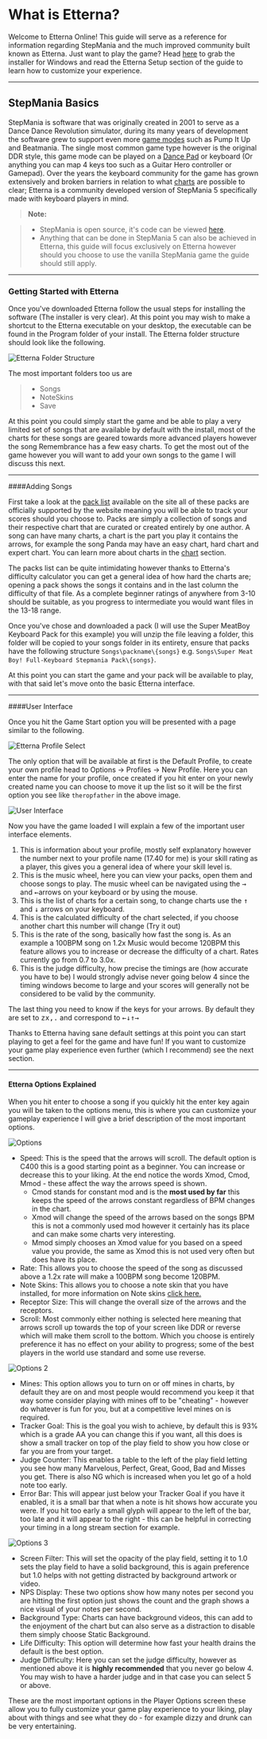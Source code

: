 What is Etterna?
==================


Welcome to Etterna Online! This guide will serve as a reference for information regarding StepMania and the much improved community built known as Etterna. Just want to play the game? Head [here](http://etternaonline.com/downloads/) to grab the installer for Windows and read the Etterna Setup section of the guide to learn how to customize your experience.

----------


StepMania Basics
-------------

StepMania is software that was originally created in 2001 to serve as a Dance Dance Revolution simulator, during its many years of development the software grew to support even more [game modes](#gamemodes) such as Pump It Up and Beatmania. The single most common game type however is the original DDR style, this game mode can be played on a [Dance Pad](#dancepad) or keyboard (Or anything you can map 4 keys too such as a Guitar Hero controller or Gamepad). Over the years the keyboard community for the game has grown extensively and broken barriers in relation to what [charts](#charts) are possible to clear; Etterna is a community developed version of StepMania 5 specifically made with keyboard players in mind. 



> **Note:**

> - StepMania is open source, it's code can be viewed [here](https://github.com/stepmania/stepmania).
> - Anything that can be done in StepMania 5 can also be achieved in Etterna, this guide will focus exclusively on Etterna however should you choose to use the vanilla StepMania game the guide should still apply.

------------------

### Getting Started with Etterna

Once you've downloaded Etterna follow the usual steps for installing the software (The installer is very clear). At this point you may wish to make a shortcut to the Etterna executable on your desktop, the executable can be found in the Program folder of your install. The Etterna folder structure should look like the following. 

![Etterna Folder Structure](http://i.imgur.com/ICRIoyH.png)

The most important folders too us are

> - Songs
> - NoteSkins
> - Save

At this point you could simply start the game and be able to play a very limited set of songs that are available by default with the install, most of the charts for these songs are geared towards more advanced players however the song Remembrance has a few easy charts. To get the most out of the game however you will want to add your own songs to the game I will discuss this next. 

---

####Adding Songs

First take a look at the [pack list](http://etternaonline.com/packs/) available on the site all of these packs are officially supported by the website meaning you will be able to track your scores should you choose to. Packs are simply a collection of songs and their respective chart that are curated or created entirely by one author. A song can have many charts, a chart is the part you play it contains the arrows, for example the song Panda may have an easy chart, hard chart and expert chart. You can learn more about charts in the [chart](#charts) section. 

The packs list can be quite intimidating however thanks to Etterna's difficulty calculator you can get a general idea of how hard the charts are; opening a pack shows the songs it contains and in the last column the difficulty of that file. As a complete beginner ratings of anywhere from 3-10 should be suitable, as you progress to intermediate you would want files in the 13-18 range. 

Once you've chose and downloaded a pack (I will use the Super MeatBoy Keyboard Pack for this example) you will unzip the file leaving a folder, this folder will be copied to your songs folder in its entirety, ensure that packs have the following structure ```Songs\packname\{songs}``` e.g. ```Songs\Super Meat Boy! Full-Keyboard Stepmania Pack\{songs}```. 

At this point you can start the game and your pack will be available to play, with that said let's move onto the basic Etterna interface.

---

####User Interface


Once you hit the Game Start option you will be presented with a page similar to the following. 

![Etterna Profile Select](http://i.imgur.com/MTw6YWs.png)

The only option that will be available at first is the Default Profile, to create your own profile head to Options -> Profiles -> New Profile. Here you can enter the name for your profile, once created if you hit enter on your newly created name you can choose to move it up the list so it will be the first option you see like ```theropfather``` in the above image. 

![User Interface](http://i.imgur.com/gwThMtT.png)

Now you have the game loaded I will explain a few of the important user interface elements. 

 1. This is information about your profile, mostly self explanatory however the number next to your profile name (17.40 for me) is your skill rating as a player, this gives you a general idea of where your skill level is. 
 2. This is the music wheel, here you can view your packs, open them and choose songs to play. The music wheel can be navigated using the <kbd>→</kbd> and <kbd>←</kbd>arrows on your keyboard or by using the mouse.
 3. This is the list of charts for a certain song, to change charts use the <kbd>↑</kbd> and <kbd>↓</kbd> arrows on your keyboard. 
 4. This is the calculated difficulty of the chart selected, if you choose another chart this number will change (Try it out) 
 5. This is the rate of the song, basically how fast the song is. As an example a 100BPM song on 1.2x Music would become 120BPM this feature allows you to increase or decrease the difficulty of a chart. Rates currently go from 0.7 to 3.0x.
 6. This is the judge difficulty, how precise the timings are (how accurate you have to be) I would strongly advise never going below 4 since the timing windows become to large and your scores will generally not be considered to be valid by the community. 

The last thing you need to know if the keys for your arrows.
By default they are set to <kbd>z</kbd><kbd>x</kbd><kbd>,</kbd><kbd>.</kbd> and correspond to <kbd>←</kbd><kbd>↓</kbd><kbd>↑</kbd><kbd>→</kbd>

Thanks to Etterna having sane default settings at this point you can start playing to get a feel for the game and have fun! If you want to customize your game play experience even further (which I recommend) see the next section.

----

#### Etterna Options Explained

When you hit enter to choose a song if you quickly hit the enter key again you will be taken to the options menu, this is where you can customize your gameplay experience I will give a brief description of the most important options. 

![Options](http://i.imgur.com/cb0V7ja.png)

 - Speed: This is the speed that the arrows will scroll. The default option is C400 this is a good starting point as a beginner. You can increase or decrease this to your liking. At the end notice the words Xmod, Cmod, Mmod - these affect the way the arrows speed is shown.
	 -  Cmod stands for constant mod and is the **most used by far** this keeps the speed of the arrows constant regardless of BPM changes in the chart.
	 - Xmod will change the speed of the arrows based on the songs BPM this is not a commonly used mod however it certainly has its place and can make some charts very interesting.
	 -  Mmod simply chooses an Xmod value for you based on a speed value you provide, the same as Xmod this is not used very often but does have its place.
 - Rate: This allows you to choose the speed of the song as discussed above a 1.2x rate will make a 100BPM song become 120BPM.
 - Note Skins: This allows you to choose a note skin that you have installed, for more information on Note skins [click here.](#noteskins)
 - Receptor Size: This will change the overall size of the arrows and the receptors.
 - Scroll: Most commonly either nothing is selected here meaning that arrows scroll up towards the top of your screen like DDR or reverse which will make them scroll to the bottom. Which you choose is entirely preference it has no effect on your ability to progress; some of the best players in the world use standard and some use reverse.

![Options 2](http://i.imgur.com/P1Is0lZ.png)

- Mines: This option allows you to turn on or off mines in charts, by default they are on and most people would recommend you keep it that way some consider playing with mines off to be "cheating" - however do whatever is fun for you, but at a competitive level mines on is required.
- Tracker Goal: This is the goal you wish to achieve, by default this is 93% which is a grade AA you can change this if you want, all this does is show a small tracker on top of the play field to show you how close or far you are from your target. 
- Judge Counter: This enables a table to the left of the play field letting you see how many Marvelous, Perfect, Great, Good, Bad and Misses you get. There is also NG which is increased when you let go of a hold note too early. 
- Error Bar: This will appear just below your Tracker Goal if you have it enabled, it is a small bar that when a note is hit shows how accurate you were. If you hit too early a small glyph will appear to the left of the bar, too late and it will appear to the right - this can be helpful in correcting your timing in a long stream section for example.

![Options 3](http://i.imgur.com/KLOezpC.png)

- Screen Filter: This will set the opacity of the play field, setting it to 1.0 sets the play field to have a solid background, this is again preference but 1.0 helps with not getting distracted by background artwork or video.
- NPS Display: These two options show how many notes per second you are hitting the first option just shows the count and the graph shows a nice visual of your notes per second.
- Background Type: Charts can have background videos, this can add to the enjoyment of the chart but can also serve as a distraction to disable them simply choose Static Background. 
- Life Difficulty: This option will determine how fast your health drains the default is the best option. 
- Judge Difficulty: Here you can set the judge difficulty, however as mentioned above it is **highly recommended** that you never go below 4. You may wish to have a harder judge and in that case you can select 5 or above. 

These are the most important options in the Player Options screen these allow you to fully customize your game play experience to your liking, play about with things and see what they do - for example dizzy and drunk can be very entertaining. 
